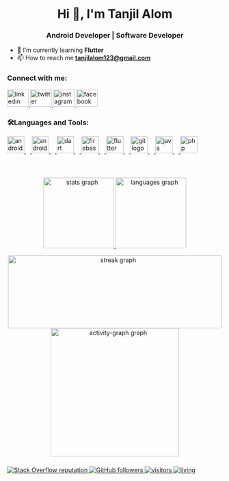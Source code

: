 <h1 align="center">Hi 👋, I'm Tanjil Alom</h1>
<h3 align="center">Android Developer | Software Developer </h3>

- 🌱 I’m currently learning **Flutter**
- 📫 How to reach me **tanjilalom123@gmail.com**

###

<h3 align="left">Connect with me:</h3>

<div align="left">
  <a href="https://www.linkedin.com/in/tanjilalom/" target="_blank"> <img src="https://raw.githubusercontent.com/maurodesouza/profile-readme-generator/master/src/assets/icons/social/linkedin/default.svg" width="50" height="40" alt="linkedin logo"  /> </a>
  <a href="https://twitter.com/tanjilalom123" target="_blank"> <img src="https://raw.githubusercontent.com/maurodesouza/profile-readme-generator/master/src/assets/icons/social/twitter/default.svg" width="50" height="40" alt="twitter logo"  /> </a>
  <a href="https://www.instagram.com/tanjil.alom/" target="_blank"> <img src="https://raw.githubusercontent.com/maurodesouza/profile-readme-generator/master/src/assets/icons/social/instagram/default.svg" width="50" height="40" alt="instagram logo"  /> </a>
  <a href="www.facebook.com/tanjilalom123/" target="_blank"> <img src="https://raw.githubusercontent.com/maurodesouza/profile-readme-generator/master/src/assets/icons/social/facebook/default.svg" width="50" height="40" alt="facebook logo"  /> <a>
</div>

###

<h3 align="left">🛠Languages and Tools:</h3>
<div align="left">
       
  <a href="https://developer.android.com" target="_blank" rel="noreferrer"> <img src="https://cdn.jsdelivr.net/gh/devicons/devicon/icons/android/android-original.svg" height="40" alt="android logo" /> <img width="10" /> </a> 
  <a href="https://developer.android.com/studio" target="_blank" rel="noreferrer"> <img src="https://cdn.jsdelivr.net/gh/devicons/devicon/icons/androidstudio/androidstudio-original.svg" height="40" alt="androidstudio logo" /> <img width="10" /> </a> 
  <a href="https://dart.dev" target="_blank" rel="noreferrer"> <img src="https://cdn.jsdelivr.net/gh/devicons/devicon/icons/dart/dart-original.svg" height="40" alt="dart logo" /> <img width="10" /> </a>
  <a href="https://firebase.google.com" target="_blank" rel="noreferrer"> <img src="https://cdn.jsdelivr.net/gh/devicons/devicon/icons/firebase/firebase-plain.svg" height="40" alt="firebase logo" /> <img width="10" /> </a>
  <a href="https://flutter.dev" target="_blank" rel="noreferrer"> <img src="https://cdn.jsdelivr.net/gh/devicons/devicon/icons/flutter/flutter-original.svg" height="40" alt="flutter logo" /> <img width="10" /> </a>
  <a href="https://git-scm.com" target="_blank" rel="noreferrer"> <img src="https://cdn.jsdelivr.net/gh/devicons/devicon/icons/git/git-original.svg" height="40" alt="git logo" /> <img width="10" /> </a>
  <a href="https://www.java.com" target="_blank" rel="noreferrer"> <img src="https://cdn.jsdelivr.net/gh/devicons/devicon/icons/java/java-original.svg" height="40" alt="java logo" /> <img width="10" /> </a>
  <a href="https://www.php.net" target="_blank" rel="noreferrer"> <img src="https://cdn.jsdelivr.net/gh/devicons/devicon/icons/php/php-original.svg" height="40" alt="php logo" />
</div> <br>

###

<div align="center">
       <img src="https://github-readme-stats.vercel.app/api?username=tanjilalom&hide_title=false&hide_rank=false&show_icons=true&include_all_commits=true&count_private=true&disable_animations=false&theme=nightowl&locale=en&hide_border=false&order=1" height="165" alt="stats graph" />
  <img src="https://github-readme-stats.vercel.app/api/top-langs?username=tanjilalom&locale=en&hide_title=false&layout=compact&card_width=320&langs_count=6&theme=nightowl&hide_border=false&order=2" height="165" alt="languages graph"  /> <br>
       
  <img src="https://streak-stats.demolab.com?user=tanjilalom&locale=en&mode=daily&theme=nightowl&hide_border=false&border_radius=5&order=3" height="170" width="500" alt="streak graph"  /> <br>
  <img src="https://github-readme-activity-graph.vercel.app/graph?username=tanjilalom&radius=16&theme=material&area=true&order=5&hide_title=false" height="300" alt="activity-graph graph"  />
</div>

###





<!--
<img src="https://raw.githubusercontent.com/tanjilalom/tanjilalom/output/snake.svg" alt="Snake animation" />
<div align="center">
  <img src="https://github-read-medium-git-main.pahlevikun.vercel.app/latest?limit=4&username=tanjilalom&theme=nord" alt="Layout with last medium posts"  />
</div>
<p><img align="left" src="https://github-readme-stats.vercel.app/api/top-langs?username=tanjilalom&theme=nord&show_icons=true&locale=en&layout=compact" alt="tanjilalom" /></p>
<p>&nbsp;<img align="center" src="https://github-readme-stats.vercel.app/api?username=tanjilalom&show_icons=true&locale=en" alt="tanjilalom" /></p> <br> 
-->


<p align="left">
       <a href="https://stackoverflow.com/users/22109115/tanjil-alom">
       <img alt="Stack Overflow reputation" src="https://img.shields.io/stackexchange/stackoverflow/r/19081882?color=orange&label=reputation&logo=stackoverflow">
       </a>
       <a href="https://github.com/tanjilalom?tab=followers">
       <img alt="GitHub followers" src="https://img.shields.io/github/followers/tanjilalom?color=green&logo=github">
       </a>
       <a href="https://github.com/tanjilalom/">
       <img src="https://komarev.com/ghpvc/?username=tanjilalom" alt="visitors" />
       </a>      
       <a href="https://github.com/tanjilalom/">
       <img src="https://img.shields.io/badge/living-Dhaka-ff69b4?username=tanjilalom" alt="living" />
       </a> 
  
<!--   <a href="https://github.com/MafujulHaquePlabon/">
       <img src="https://img.shields.io/badge/projects-12-important?username=MafujulHaquePlabon" alt="projects" />
       </a>  -->
  </p>
